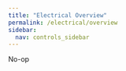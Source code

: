 ```yaml
---
title: "Electrical Overview"
permalink: /electrical/overview
sidebar:
  nav: controls_sidebar
---
```


No-op

